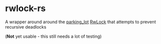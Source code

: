 # rwlock-rs

A wrapper around around the [parking_lot](https://crates.io/crates/parking_lot) [RwLock](https://docs.rs/parking_lot/latest/parking_lot/type.RwLock.html) that attempts to prevent recursive deadlocks

(**Not** yet usable - this still needs a lot of testing)
